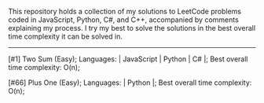This repository holds a collection of my solutions to LeetCode problems coded in JavaScript, Python, C#, and C++, accompanied by comments explaining my process. I try my best to solve the solutions in the best overall time complexity it can be solved in. 



------------------------------------------------------------------------------------------------------------

  [#1] Two Sum (Easy); Languages: | JavaScript | Python | C# |; Best overall time complexity: O(n);
  
  [#66] Plus One (Easy); Languages: | Python |; Best overall time complexity: O(n);
